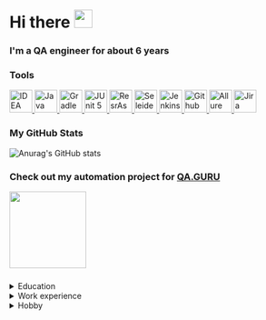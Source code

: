 <h1 align="left">Hi there 
<img src="https://github.com/blackcater/blackcater/raw/main/images/Hi.gif" height="32"/></h1>
<h3 align="left">I'm a QA engineer for about 6 years</h3>

### Tools
<a href="https://www.jetbrains.com/idea/">
    <img src="https://starchenkov.pro/qa-guru/img/skills/Intelij_IDEA.svg" width="40" height="40"  alt="IDEA"/>
</a>
<a href="https://www.jetbrains.com/idea/">
    <img src="https://starchenkov.pro/qa-guru/img/skills/Java.svg" width="40" height="40"  alt="Java"/>
</a>
<a href="https://www.jetbrains.com/idea/">
    <img src="https://starchenkov.pro/qa-guru/img/skills/Gradle.svg" width="40" height="40"  alt="Gradle"/>
</a>
<a href="https://www.jetbrains.com/idea/">
    <img src="https://starchenkov.pro/qa-guru/img/skills/JUnit5.svg" width="40" height="40"  alt="JUnit 5"/>
</a>
<a href="https://www.jetbrains.com/idea/">
    <img src="https://starchenkov.pro/qa-guru/img/skills/Rest-Assured.svg" width="40" height="40"  alt="ResrAssured"/>
</a>
<a href="https://www.jetbrains.com/idea/">
    <img src="https://starchenkov.pro/qa-guru/img/skills/Selenide.svg" width="40" height="40"  alt="Seleide"/>
</a>
<a href="https://www.jetbrains.com/idea/">
    <img src="https://starchenkov.pro/qa-guru/img/skills/Jenkins.svg" width="40" height="40"  alt="Jenkins"/>
</a>
<a href="https://www.jetbrains.com/idea/">
    <img src="https://starchenkov.pro/qa-guru/img/skills/Github.svg" width="40" height="40"  alt="Github"/>
</a>
<a href="https://www.jetbrains.com/idea/">
    <img src="https://starchenkov.pro/qa-guru/img/skills/Allure_EE.svg" width="40" height="40"  alt="Allure TestOps"/>
</a>
<a href="https://www.jetbrains.com/idea/">
    <img src="https://starchenkov.pro/qa-guru/img/skills/Jira.svg" width="40" height="40"  alt="Jira"/>
</a>

### My GitHub Stats  
![Anurag's GitHub stats](https://github-readme-stats.vercel.app/api?username=pushistyj-pushistik&show_icons=true&theme=slateorange)

### Check out my automation project for <a href="https://qa.guru">QA.GURU</a> 
<a align="left" href="https://github.com/pushistyj-pushistik/airbnb_test_project" title="airbnb_test_project">
  <img align="center" height="135" src="https://github-readme-stats.vercel.app/api/pin/?username=pushistyj-pushistik&repo=airbnb_test_project&theme=slateorange"></a>

###
<details>	
  <summary>Education</summary>
  <br>
  <table width="100%" border='3'>
    <tr>
        <td width="20%" align="center">
            <img src="https://user-images.githubusercontent.com/36373593/189880575-d8c2272f-d485-4a97-af4e-1ea079f625c6.png">
            </td>
            <td valign="center">Taganrog Technological Institute of Southern Federal University.
              </br>Faculty of Information Security, 
              </br>Informaton Security in Telecommunication Systems           
            </td>
     </tr>
  </table>
  </br>
</details>

<details>
 <summary>Work experience</summary>
  <br>
  <table width="100%" border='3'>
    <tr>
        <td width="20%" align="center">
            <img src="https://user-images.githubusercontent.com/36373593/189895960-64bc24d2-78de-42b8-bb35-2e3f283b40ba.png">
            </td>
            <td valign="center">I'm currently working at Sberbank as a senior software testing engineer since 2019           
            </td>
     </tr>
  </table>
  </br>
  <br>
  <table width="100%" border='3'>
    <tr>
        <td width="20%" align="center">
            <img src="https://vsefranshizi.ru/cms/cms-images/publication_item/0195/image/DGL_1_1827.jpg">
            </td>
            <td valign="center">I worked at the Eldorado online store as a lead testing engineer from 2016 to 2019           
            </td>
     </tr>
  </table>
  </br>
 </details>
 
<details>	
  <summary>Hobby</summary>
  <br width="100%" border='3'>
    <tr>
        <td width="30%" align="center">
            </td>:cat: :airplane: :earth_africa: :book: :film_strip: :video_game:
     </tr>
 </br>
</details> 
 

